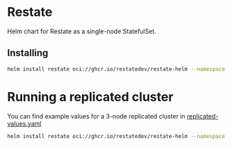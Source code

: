 # Restate

Helm chart for Restate as a single-node StatefulSet.

## Installing

```bash
helm install restate oci://ghcr.io/restatedev/restate-helm --namespace restate --create-namespace
```

# Running a replicated cluster
You can find example values for a 3-node replicated cluster in [replicated-values.yaml](./replicated-values.yaml)

```bash
helm install restate oci://ghcr.io/restatedev/restate-helm --namespace restate --create-namespace -f replicated-values.yaml
```
